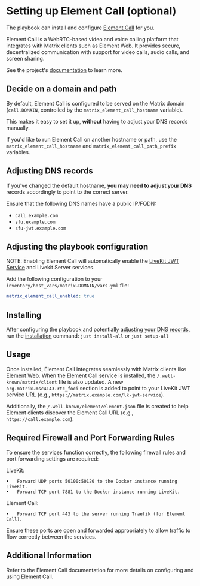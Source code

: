 # Setting up Element Call (optional)

The playbook can install and configure [Element Call](https://github.com/vector-im/element-call) for you.

Element Call is a WebRTC-based video and voice calling platform that integrates with Matrix clients such as Element Web. It provides secure, decentralized communication with support for video calls, audio calls, and screen sharing.

See the project's [documentation](https://github.com/vector-im/element-call) to learn more.

## Decide on a domain and path

By default, Element Call is configured to be served on the Matrix domain (`call.DOMAIN`, controlled by the `matrix_element_call_hostname` variable).

This makes it easy to set it up, **without** having to adjust your DNS records manually.

If you'd like to run Element Call on another hostname or path, use the `matrix_element_call_hostname` and `matrix_element_call_path_prefix` variables.

## Adjusting DNS records

If you've changed the default hostname, **you may need to adjust your DNS** records accordingly to point to the correct server.

Ensure that the following DNS names have a public IP/FQDN:
- `call.example.com`
- `sfu.example.com`
- `sfu-jwt.example.com`

## Adjusting the playbook configuration

NOTE: Enabling Element Call will automatically enable the [LiveKit JWT Service](configuring-playbook-livekit-jwt-service.md) and Livekit Server services.


Add the following configuration to your `inventory/host_vars/matrix.DOMAIN/vars.yml` file:

```yaml
matrix_element_call_enabled: true
```

## Installing

After configuring the playbook and potentially [adjusting your DNS records](#adjusting-dns-records), run the [installation](installing.md) command: `just install-all` or `just setup-all`

## Usage

Once installed, Element Call integrates seamlessly with Matrix clients like [Element Web](configuring-playbook-client-element-web.md). When the Element Call service is installed, the `/.well-known/matrix/client` file is also updated. A new `org.matrix.msc4143.rtc_foci` section is added to point to your LiveKit JWT service URL (e.g., `https://matrix.example.com/lk-jwt-service`).

Additionally, the `/.well-known/element/element.json` file is created to help Element clients discover the Element Call URL (e.g., `https://call.example.com`).

## Required Firewall and Port Forwarding Rules

To ensure the services function correctly, the following firewall rules and port forwarding settings are required:

LiveKit:

	•	Forward UDP ports 50100:50120 to the Docker instance running LiveKit.
	•	Forward TCP port 7881 to the Docker instance running LiveKit.

Element Call:

	•	Forward TCP port 443 to the server running Traefik (for Element Call).

Ensure these ports are open and forwarded appropriately to allow traffic to flow correctly between the services.

## Additional Information

Refer to the Element Call documentation for more details on configuring and using Element Call.
